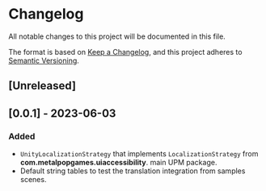 # Changelog

All notable changes to this project will be documented in this file.

The format is based on [Keep a Changelog](https://keepachangelog.com/en/1.0.0/),
and this project adheres to [Semantic Versioning](https://semver.org/spec/v2.0.0.html).

## [Unreleased]

## [0.0.1] - 2023-06-03

### Added

- `UnityLocalizationStrategy` that implements `LocalizationStrategy` from **com.metalpopgames.uiaccessibility**.
  main UPM package.
- Default string tables to test the translation integration from samples scenes.
